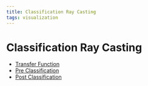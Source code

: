 ```yaml
---
title: Classification Ray Casting
tags: visualization
---
```


# Classification Ray Casting
- [Transfer Function](Transfer%20Function.md)
- [Pre Classification](Pre%20Classification.md)
- [Post Classification](Post%20Classification.md)
































































































